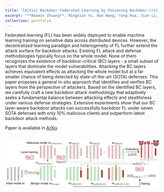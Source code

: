 ```yaml
---
title: "[ArXiv] Backdoor Federated Learning by Poisoning Backdoor-Critical Layers"
excerpt: "**Haomin Zhuang**, Mingxian Yu, Hao Wang, Yang Hua, Jian Li, Xu Yuan <br/><img src='/images/lsa.jpg'>"
collection: portfolio
---
```


Federated learning (FL) has been widely deployed to enable machine learning training on sensitive data across distributed devices. However, the decentralized learning paradigm and heterogeneity of FL further extend the attack surface for backdoor attacks. Existing FL attack and defense methodologies typically focus on the whole model. None of them recognizes the existence of backdoor-critical (BC) layers - a small subset of layers that dominate the model vulnerabilities. Attacking the BC layers achieves equivalent effects as attacking the whole model but at a far smaller chance of being detected by state-of-the-art (SOTA) defenses. This paper proposes a general in-situ approach that identifies and verifies BC layers from the perspective of attackers. Based on the identified BC layers, we carefully craft a new backdoor attack methodology that adaptively seeks a fundamental balance between attacking effects and stealthiness under various defense strategies. Extensive experiments show that our BC layer-aware backdoor attacks can successfully backdoor FL under seven SOTA defenses with only 10% malicious clients and outperform latest backdoor attack methods.

Paper is available in [ArXiv](https://arxiv.org/abs/2308.04466).

<br/><img src='/images/lsa.jpg'>
